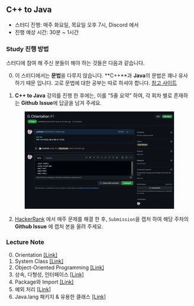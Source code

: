 ## C++ to Java
- 스터디 진행: 매주 화요일, 목요일 오후 7시, Discord 에서
- 진행 예상 시간: 30분 ~ 1시간


### Study 진행 방법
스터디에 참여 해 주신 분들이 해야 하는 것들은 다음과 같습니다.

0. 이 스터디에서는 **문법**을 다루지 않습니다. **C++**과 **Java**의 문법은 꽤나 유사하기 때문 입니다. 고로 문법에 대한 공부는 따로 하셔야 합니다. [참고 사이트](http://www.tcpschool.com/java/java_intro_basic)

1. **C++ to Java** 강의를 진행 한 후에는, 이를 "5줄 요약" 하여, 각 회차 별로 존재하는 **Github Issue**에 답글을 남겨 주세요.

<p align="center">
	<img src="images/00.png" width="80%"/>
</p>

2. [HackerRank](https://www.hackerrank.com/domains/java) 에서 매주 문제를 해결 한 후, `Submission`을 캡처 하여 해당 주차의 **Github Issue** 에 캡처 본을 올려 주세요.


### Lecture Note
0. Orientation [[Link]](https://justkode.kr/java/cpp-to-java-0)
1. System Class [[Link]](https://justkode.kr/java/cpp-to-java-1)
2. Object-Oriented Programming [[Link]](https://justkode.kr/java/cpp-to-java-2)
3. 상속, 다형성, 인터페이스 [[Link]](https://justkode.kr/java/cpp-to-java-3)
4. Package와 Import [[Link]](https://justkode.kr/java/cpp-to-java-4)
5. 예외 처리 [[Link]](https://justkode.kr/java/cpp-to-java-5)
6. Java.lang 패키지 & 유용한 클래스 [[Link]](https://justkode.kr/java/cpp-to-java-6)